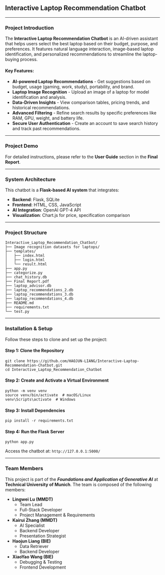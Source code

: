 ## Interactive Laptop Recommendation Chatbot

---

### Project Introduction
The **Interactive Laptop Recommendation Chatbot** is an AI-driven assistant that helps users select the best laptop based on their budget, purpose, and preferences. It features natural language interaction, image-based laptop identification, and personalized recommendations to streamline the laptop-buying process.

#### Key Features:
- **AI-powered Laptop Recommendations** - Get suggestions based on budget, usage (gaming, work, study), portability, and brand.
- **Laptop Image Recognition** - Upload an image of a laptop for model identification and analysis.
- **Data-Driven Insights** - View comparison tables, pricing trends, and historical recommendations.
- **Advanced Filtering** - Refine search results by specific preferences like RAM, GPU, weight, and battery life.
- **Secure User Authentication** - Create an account to save search history and track past recommendations.

---

### Project Demo
For detailed instructions, please refer to the **User Guide** section in the **Final Report**.

---

### System Architecture

This chatbot is a **Flask-based AI system** that integrates:
- **Backend**: Flask, SQLite
- **Frontend**: HTML, CSS, JavaScript
- **AI Integration**: OpenAI GPT-4 API
- **Visualization**: Chart.js for price, specification comparison

---

### Project Structure
```
Interactive_Laptop_Recommendation_Chatbot/
├── Image recognition datasets for laptops/
├── templates/
│   ├── index.html
│   ├── login.html
│   └── result.html
├── app.py
├── categorize.py
├── chat_history.db
├── Final Report.pdf
├── laptop_advisor.db
├── laptop_recommendations_2.db
├── laptop_recommendations_3.db
├── laptop_recommendations_4.db
├── README.md
├── requirements.txt
└── test.py
```

---

### Installation & Setup

Follow these steps to clone and set up the project:

#### Step 1: Clone the Repository
```
git clone https://github.com/HAOJUN-LIANG/Interactive-Laptop-Recommendation-Chatbot.git
cd Interactive_Laptop_Recommendation_Chatbot
```

#### Step 2: Create and Activate a Virtual Environment
```
python -m venv venv
source venv/bin/activate  # macOS/Linux
venv\Scripts\activate  # Windows
```

#### Step 3: Install Dependencies
```
pip install -r requirements.txt
```

#### Step 4: Run the Flask Server
```
python app.py
```
Access the chatbot at: ```http://127.0.0.1:5000/```

---

### Team Members
This project is part of the ***Foundations and Application of Generative AI*** at **Technical University of Munich**. The team is composed of the following members:

- **Lingwei Lu (MMDT)**
  - Team Lead
  - Full-Stack Developer
  - Project Management & Requirements
- **Kairui Zhang (MMDT)**
  - AI Specialist
  - Backend Developer
  - Presentation Strategist
- **Haojun Liang (BIE)**
  - Data Retriever
  - Backend Developer
- **XiaoYao Wang (BIE)**
  - Debugging & Testing
  - Frontend Development
